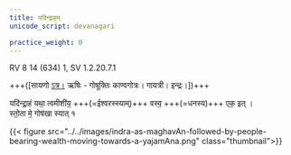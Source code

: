 ```yaml
---
title: यदिन्द्राहम्
unicode_script: devanagari

practice_weight: 0
---
```



RV 8 14 (634) 1, SV 1.2.20.7.1

+++([सायणो [ऽत्र।](https://archive.org/stream/RgVedaWithSayanasCommentaryPart3/rv_sayanabhasya_part3#page/n707/mode/1up&sa=D&ust=1542425956213000) ऋषिः - गोषूक्तिः काण्वगोत्रः। गायत्री। इन्द्रः।])+++

यदि॑न्द्रा॒हं यथा॒ त्वमीशी॑य॒ +++(=ईश्वरस्स्याम्)+++ वस्व॒ +++(=धनस्य)+++ एक॒ इत् ।   
स्तो॒ता मे॒ गोष॑खा स्यात् १  

{{< figure src="../../images/indra-as-maghavAn-followed-by-people-bearing-wealth-moving-towards-a-yajamAna.png"  class="thumbnail">}}

